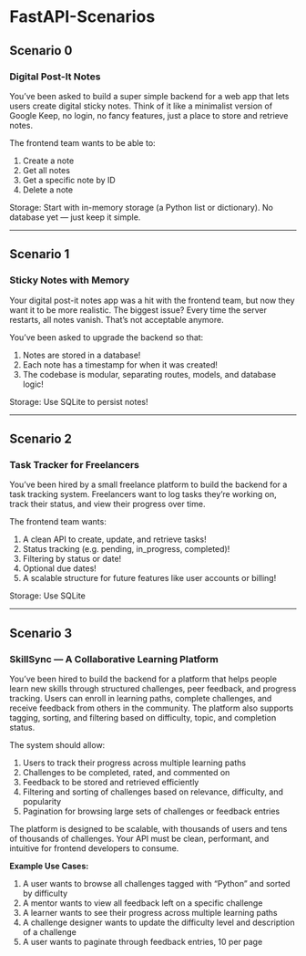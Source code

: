# FastAPI-Scenarios
## Scenario 0
### Digital Post-It Notes
You’ve been asked to build a super simple backend for a web app that lets users create digital sticky notes. Think of it like a minimalist version of Google Keep, no login, no fancy features, just a place to store and retrieve notes.

The frontend team wants to be able to:

1. Create a note
2. Get all notes
3. Get a specific note by ID
4. Delete a note

Storage: Start with in-memory storage (a Python list or dictionary). No database yet — just keep it simple.

---
## Scenario 1
### Sticky Notes with Memory
Your digital post-it notes app was a hit with the frontend team, but now they want it to be more realistic. The biggest issue? Every time the server restarts, all notes vanish. That’s not acceptable anymore.

You’ve been asked to upgrade the backend so that:

1. Notes are stored in a database!
2. Each note has a timestamp for when it was created!
3. The codebase is modular, separating routes, models, and database logic!

Storage: Use SQLite to persist notes!

---
## Scenario 2
### Task Tracker for Freelancers
You’ve been hired by a small freelance platform to build the backend for a task tracking system. Freelancers want to log tasks they’re working on, track their status, and view their progress over time.

The frontend team wants:

1. A clean API to create, update, and retrieve tasks!
2. Status tracking (e.g. pending, in_progress, completed)!
3. Filtering by status or date!
4. Optional due dates!
5. A scalable structure for future features like user accounts or billing!

Storage: Use SQLite

---
## Scenario 3
### SkillSync — A Collaborative Learning Platform
You’ve been hired to build the backend for a platform that helps people learn new skills through structured challenges, peer feedback, and progress tracking. Users can enroll in learning paths, complete challenges, and receive feedback from others in the community. The platform also supports tagging, sorting, and filtering based on difficulty, topic, and completion status.

The system should allow:

1. Users to track their progress across multiple learning paths
2. Challenges to be completed, rated, and commented on
3. Feedback to be stored and retrieved efficiently
4. Filtering and sorting of challenges based on relevance, difficulty, and popularity
5. Pagination for browsing large sets of challenges or feedback entries

The platform is designed to be scalable, with thousands of users and tens of thousands of challenges. Your API must be clean, performant, and intuitive for frontend developers to consume.

**Example Use Cases:**

1. A user wants to browse all challenges tagged with “Python” and sorted by difficulty
2. A mentor wants to view all feedback left on a specific challenge
3. A learner wants to see their progress across multiple learning paths
4. A challenge designer wants to update the difficulty level and description of a challenge
5. A user wants to paginate through feedback entries, 10 per page